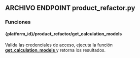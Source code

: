 ## ARCHIVO ENDPOINT product_refactor.py

### Funciones
#### {platform_id}/product_refactor/get_calculation_models

Valida las credenciales de acceso, ejecuta la función <a href="../../../../../desarrollo/api_ice_core/funciones/productos/#get_calculation_models"> 
    <strong>get_calculation_models</strong>
  </a> y retorna los resultados.